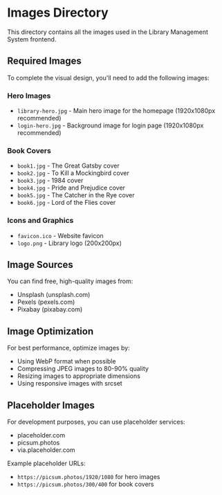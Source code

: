 # Images Directory

This directory contains all the images used in the Library Management System frontend.

## Required Images

To complete the visual design, you'll need to add the following images:

### Hero Images
- `library-hero.jpg` - Main hero image for the homepage (1920x1080px recommended)
- `login-hero.jpg` - Background image for login page (1920x1080px recommended)

### Book Covers
- `book1.jpg` - The Great Gatsby cover
- `book2.jpg` - To Kill a Mockingbird cover  
- `book3.jpg` - 1984 cover
- `book4.jpg` - Pride and Prejudice cover
- `book5.jpg` - The Catcher in the Rye cover
- `book6.jpg` - Lord of the Flies cover

### Icons and Graphics
- `favicon.ico` - Website favicon
- `logo.png` - Library logo (200x200px)

## Image Sources

You can find free, high-quality images from:
- Unsplash (unsplash.com)
- Pexels (pexels.com)
- Pixabay (pixabay.com)

## Image Optimization

For best performance, optimize images by:
- Using WebP format when possible
- Compressing JPEG images to 80-90% quality
- Resizing images to appropriate dimensions
- Using responsive images with srcset

## Placeholder Images

For development purposes, you can use placeholder services:
- placeholder.com
- picsum.photos
- via.placeholder.com

Example placeholder URLs:
- `https://picsum.photos/1920/1080` for hero images
- `https://picsum.photos/300/400` for book covers
